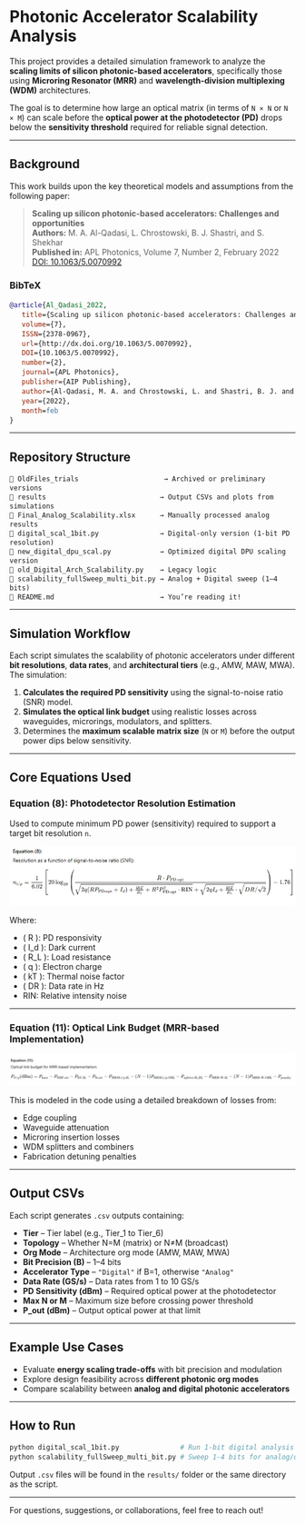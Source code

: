 # Photonic Accelerator Scalability Analysis

This project provides a detailed simulation framework to analyze the **scaling limits of silicon photonic-based accelerators**, specifically those using **Microring Resonator (MRR)** and **wavelength-division multiplexing (WDM)** architectures.

The goal is to determine how large an optical matrix (in terms of `N × N` or `N × M`) can scale before the **optical power at the photodetector (PD)** drops below the **sensitivity threshold** required for reliable signal detection.

---

## Background

This work builds upon the key theoretical models and assumptions from the following paper:

> **Scaling up silicon photonic-based accelerators: Challenges and opportunities**  
> **Authors:** M. A. Al-Qadasi, L. Chrostowski, B. J. Shastri, and S. Shekhar  
> **Published in:** APL Photonics, Volume 7, Number 2, February 2022  
> [DOI: 10.1063/5.0070992](http://dx.doi.org/10.1063/5.0070992)

### BibTeX
```bibtex
@article{Al_Qadasi_2022,
   title={Scaling up silicon photonic-based accelerators: Challenges and opportunities},
   volume={7},
   ISSN={2378-0967},
   url={http://dx.doi.org/10.1063/5.0070992},
   DOI={10.1063/5.0070992},
   number={2},
   journal={APL Photonics},
   publisher={AIP Publishing},
   author={Al-Qadasi, M. A. and Chrostowski, L. and Shastri, B. J. and Shekhar, S.},
   year={2022},
   month=feb
}
```

---

## Repository Structure

```
📁 OldFiles_trials                     → Archived or preliminary versions  
📁 results                            → Output CSVs and plots from simulations  
📄 Final_Analog_Scalability.xlsx      → Manually processed analog results  
📄 digital_scal_1bit.py               → Digital-only version (1-bit PD resolution)  
📄 new_digital_dpu_scal.py            → Optimized digital DPU scaling version  
📄 old_Digital_Arch_Scalability.py    → Legacy logic  
📄 scalability_fullSweep_multi_bit.py → Analog + Digital sweep (1–4 bits)  
📄 README.md                          → You’re reading it!  
```

---

## Simulation Workflow

Each script simulates the scalability of photonic accelerators under different **bit resolutions**, **data rates**, and **architectural tiers** (e.g., AMW, MAW, MWA). The simulation:

1. **Calculates the required PD sensitivity** using the signal-to-noise ratio (SNR) model.  
2. **Simulates the optical link budget** using realistic losses across waveguides, microrings, modulators, and splitters.  
3. Determines the **maximum scalable matrix size** (`N` or `M`) before the output power dips below sensitivity.  

---

## Core Equations Used

### Equation (8): Photodetector Resolution Estimation

Used to compute minimum PD power (sensitivity) required to support a target bit resolution `n`.

![Equation (8): Photodetector Resolution Estimation](/assets/Eqn_8.jpg)

Where:  
- \( R \): PD responsivity  
- \( I_d \): Dark current  
- \( R_L \): Load resistance  
- \( q \): Electron charge  
- \( kT \): Thermal noise factor  
- \( DR \): Data rate in Hz  
- RIN: Relative intensity noise  

---

### Equation (11): Optical Link Budget (MRR-based Implementation)

![Equation (11): Optical Link Budget (MRR-based Implementation)](/assets/Eqn_11.jpg)

This is modeled in the code using a detailed breakdown of losses from:  
- Edge coupling  
- Waveguide attenuation  
- Microring insertion losses  
- WDM splitters and combiners  
- Fabrication detuning penalties  

---

## Output CSVs

Each script generates `.csv` outputs containing:

- **Tier** – Tier label (e.g., Tier_1 to Tier_6)  
- **Topology** – Whether N=M (matrix) or N≠M (broadcast)  
- **Org Mode** – Architecture org mode (AMW, MAW, MWA)  
- **Bit Precision (B)** – 1–4 bits  
- **Accelerator Type** – `"Digital"` if B=1, otherwise `"Analog"`  
- **Data Rate (GS/s)** – Data rates from 1 to 10 GS/s  
- **PD Sensitivity (dBm)** – Required optical power at the photodetector  
- **Max N or M** – Maximum size before crossing power threshold  
- **P_out (dBm)** – Output optical power at that limit  

---

## Example Use Cases

- Evaluate **energy scaling trade-offs** with bit precision and modulation  
- Explore design feasibility across **different photonic org modes**  
- Compare scalability between **analog and digital photonic accelerators**  

---

## How to Run

```bash
python digital_scal_1bit.py               # Run 1-bit digital analysis
python scalability_fullSweep_multi_bit.py # Sweep 1-4 bits for analog/digital
```

Output `.csv` files will be found in the `results/` folder or the same directory as the script.

---

For questions, suggestions, or collaborations, feel free to reach out!
